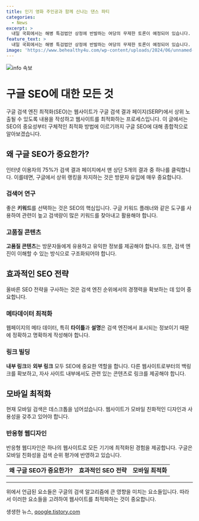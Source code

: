 ```yaml
---
title: 인기 영화 주인공과 함께 신나는 댄스 파티
categories:
  - News
excerpt: >
  내일 국회에서는 해병 특검법안 상정에 반발하는 여당의 무제한 토론이 예정되어 있습니다. 더불어민주당은 토론을 강제 종료할 예정이지만 대치가 불가피합니다. 또한, 서울 시청역 역주행 사고 및 국립중앙의료원 택시 돌진 사건으로 중요사고가 발생하였으며, 대검찰청은 이재명 전 대표의 탄핵 소추안에 대해 반박 자료를 배포했습니다. 내일 낮에는 무더운 날씨가 이어지겠으며, 오후에는 세찬 장맛비가 예상됩니다.
feature_text: >
  내일 국회에서는 해병 특검법안 상정에 반발하는 여당의 무제한 토론이 예정되어 있습니다. 더불어민주당은 토론을 강제 종료할 예정이지만 대치가 불가피합니다. 또한, 서울 시청역 역주행 사고 및 국립중앙의료원 택시 돌진 사건으로 중요사고가 발생하였으며, 대검찰청은 이재명 전 대표의 탄핵 소추안에 대해 반박 자료를 배포했습니다. 내일 낮에는 무더운 날씨가 이어지겠으며, 오후에는 세찬 장맛비가 예상됩니다.
image: 'https://www.behealthy4u.com/wp-content/uploads/2024/06/unnamed-file.png'
---
```


<p><img src="https://www.behealthy4u.com/wp-content/uploads/2024/06/unnamed-file.png" alt="info 속보" /></p>

<h1>구글 SEO에 대한 모든 것</h1>

<p data-ke-size="size16">구글 검색 엔진 최적화(SEO)는 웹사이트가 구글 검색 결과 페이지(SERP)에서 상위 노출될 수 있도록 내용을 작성하고 웹사이트를 최적화하는 프로세스입니다. 이 글에서는 SEO의 중요성부터 구체적인 최적화 방법에 이르기까지 구글 SEO에 대해 종합적으로 알아보겠습니다.</p>

<h2 data-ke-size="size26">왜 구글 SEO가 중요한가?</h2>

<p>인터넷 이용자의 75%가 검색 결과 페이지에서 맨 상단 5개의 결과 중 하나를 클릭합니다. 이를테면, 구글에서 상위 랭킹을 차지하는 것은 방문자 유입에 매우 중요합니다.</p>

<h3>검색어 연구</h3>

<p>좋은 <b>키워드</b>를 선택하는 것은 SEO의 핵심입니다. 구글 키워드 플래너와 같은 도구를 사용하여 관련이 높고 검색량이 많은 키워드를 찾아내고 활용해야 합니다.</p>

<h3>고품질 콘텐츠</h3>

<p><b>고품질 콘텐츠</b>는 방문자들에게 유용하고 유익한 정보를 제공해야 합니다. 또한, 검색 엔진이 이해할 수 있는 방식으로 구조화되어야 합니다.</p>

<h2 data-ke-size="size26">효과적인 SEO 전략</h2>

<p>올바른 SEO 전략을 구사하는 것은 검색 엔진 순위에서의 경쟁력을 확보하는 데 있어 중요합니다.</p>

<h3>메타데이터 최적화</h3>

<p>웹페이지의 메타 데이터, 특히 <b>타이틀</b>과 <b>설명</b>은 검색 엔진에서 표시되는 정보이기 때문에 정확하고 명확하게 작성해야 합니다.</p>

<h3>링크 빌딩</h3>

<p><b>내부 링크</b>와 <b>외부 링크</b> 모두 SEO에 중요한 역할을 합니다. 다른 웹사이트로부터의 백링크를 확보하고, 자사 사이트 내부에서도 관련 있는 콘텐츠로 링크를 제공해야 합니다.</p>

<h2 data-ke-size="size26">모바일 최적화</h2>

<p>현재 모바일 검색은 데스크톱을 넘어섰습니다. 웹사이트가 모바일 친화적인 디자인과 사용성을 갖추고 있어야 합니다.</p>

<h3>반응형 웹디자인</h3>

<p>반응형 웹디자인은 하나의 웹사이트로 모든 기기에 최적화된 경험을 제공합니다. 구글은 모바일 친화성을 검색 순위 평가에 반영하고 있습니다.</p>

<table>
    <tbody>
        <tr>
            <td style="text-align: center; height: 17px;"><b>왜 구글 SEO가 중요한가?</b></td>
            <td style="text-align: center; height: 17px;"><b>효과적인 SEO 전략</b></td>
            <td style="text-align: center; height: 17px;"><b>모바일 최적화</b></td>
        </tr>
    </tbody>
</table>

<hr>

<p data-ke-size="size16">위에서 언급된 요소들은 구글의 검색 알고리즘에 큰 영향을 미치는 요소들입니다. 따라서 이러한 요소들을 고려하여 웹사이트를 최적화하는 것이 중요합니다.</p>
생생한 뉴스, <a href="https://qoogle.tistory.com" rel="dofollow">qoogle.tistory.com</a>


